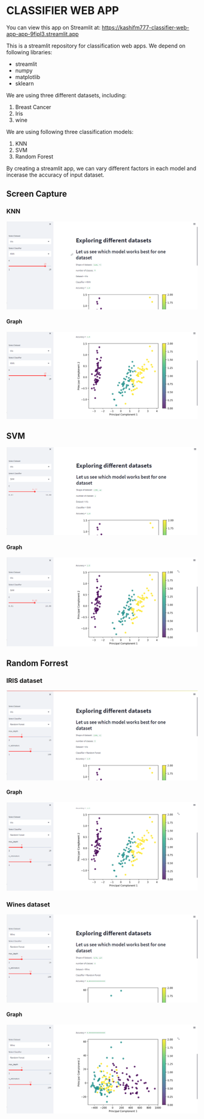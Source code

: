# CLASSIFIER WEB APP

You can view this app on Streamlit at: https://kashifm777-classifier-web-app-app-9fipl3.streamlit.app

This is a streamlit repository for classification web apps. We depend on following libraries:

* streamlit
* numpy
* matplotlib
* sklearn


We are using three different datasets, including:

1. Breast Cancer
2. Iris
3. wine

We are using following three classification models:

1. KNN
2. SVM
3. Random Forest

By creating a streamlit app, we can vary different factors in each model and incerase the accuracy of input dataset.  

## Screen Capture  

### KNN  

![KNN Classifier](ScreenCapture/knn1.PNG)  
#### Graph  
![KNN Graph](ScreenCapture/knn2.PNG)  

## SVM  

![SVM Classifier](ScreenCapture/svm1.PNG)  
#### Graph  
![SVM Graph](ScreenCapture/svm2.PNG)  

## Random Forrest  

### IRIS dataset

![Random Forrest on IRIS](ScreenCapture/rf1.PNG)  
#### Graph  
![Random Forrest Graph](ScreenCapture/rf2.PNG)  

### Wines dataset  

![Random Forrest on Wines](ScreenCapture/rf_wn1.PNG)  
#### Graph  
![Random Forrest graph](ScreenCapture/rf_wn2.PNG)  

